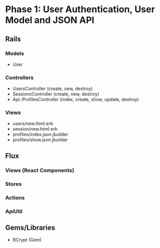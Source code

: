 # Phase 1: User Authentication, User Model and JSON API

## Rails
### Models
* User

### Controllers
* UsersController (create, new, destroy)
* SessionsController (create, new, destroy)
* Api::ProfilesController (index, create, show, update, destroy)

### Views
* users/new.html.erb
* session/new.html.erb
* profiles/index.json.jbuilder
* profiles/show.json.jbuilder


## Flux
### Views (React Components)

### Stores

### Actions

### ApiUtil

## Gems/Libraries
* BCrypt (Gem)

